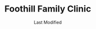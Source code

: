 ---
layout: location-page
date: Last Modified
description: "Local COVID-19 testing is available at Foothill Family Clinic in Salt Lake City, Utah, USA."
permalink: "locations/utah/salt-lake-city/foothill-family-clinic/"
tags:
  - locations
  - utah
title: Foothill Family Clinic
uniqueName: foothill-family-clinic
state: Utah
stateAbbr: UT
hood: "Salt Lake City"
address: "2295 South Foothill Drive"
city: "Salt Lake City"
zip: "84109"
zipsNearby: "82930 82931 84003 84004 84006 84010 84011 84054 84087 84302 84324 84013 84014 84015 84016 84056 84075 84089 84017 84024 84020 84027 84310 84626 84628 84025 84633 84029 84032 84033 84315 84317 84036 84061 84037 84040 84041 84005 84043 84045 84044 84047 84049 84645 84018 84050 84055 84201 84244 84401 84402 84403 84404 84405 84407 84408 84409 84412 84414 84415 84057 84058 84059 84097 84328 84060 84068 84098 84651 84042 84062 84601 84602 84603 84604 84605 84606 84065 84095 84096 84067 84069 84653 84101 84102 84103 84104 84105 84106 84107 84108 84109 84110 84111 84112 84113 84114 84115 84116 84117 84118 84119 84120 84121 84122 84123 84124 84125 84126 84127 84128 84129 84130 84131 84132 84133 84134 84136 84138 84139 84141 84143 84145 84147 84148 84150 84151 84152 84157 84158 84165 84170 84171 84180 84184 84189 84190 84199 84070 84090 84091 84092 84093 84094 84655 84660 84663 84664 84071 84031 84072 84074 84080 84082 84081 84084 84088 84340 84086 84144" 
mapUrl: "http://maps.apple.com/?q=Foothill+Family+Clinic&address=2295+South+Foothill+Drive,Salt+Lake+City,Utah,84109"
locationType: Please contact for drive-thru/walk-in availability.
phone: "801-486-3021"
website: "https://foothillfamilyclinic.com/ "
onlineBooking: undefined
closed: undefined
closedUpdate: April 18th, 2020
notes: ""
days: Weekdays
hours: 8:30AM-5:30PM
ctaMessage: Learn more
ctaUrl: "https://foothillfamilyclinic.com/"
---